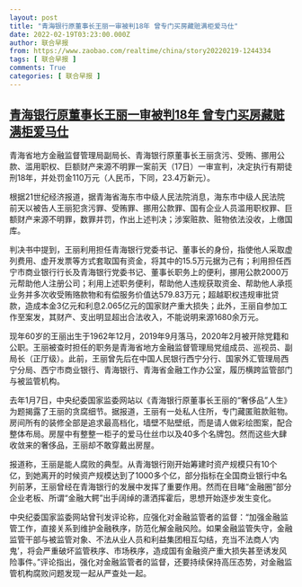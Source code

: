 ```yaml
---
layout: post
title: "青海银行原董事长王丽一审被判18年 曾专门买房藏赃满柜爱马仕"
date: 2022-02-19T03:23:00.000Z
author: 联合早报
from: https://www.zaobao.com/realtime/china/story20220219-1244334
tags: [ 联合早报 ]
comments: True
categories: [ 联合早报 ]
---
```

<!--1645240980000-->
[青海银行原董事长王丽一审被判18年 曾专门买房藏赃满柜爱马仕](https://www.zaobao.com/realtime/china/story20220219-1244334)
------

<div>
<p>青海省地方金融监督管理局副局长、青海银行原董事长王丽贪污、受贿、挪用公款、滥用职权、巨额财产来源不明罪一案前天（17日）一审宣判，决定执行有期徒刑18年，并处罚金110万元（人民币，下同，23.4万新元）。</p><p>根据21世纪经济报道，据青海省海东市中级人民法院消息，海东市中级人民法院前天以被告人王丽犯贪污罪、受贿罪、挪用公款罪、国有企业人员滥用职权罪、巨额财产来源不明罪，数罪并罚，作出上述判决；涉案赃款、赃物依法没收，上缴国库。</p><p>判决书中提到，王丽利用担任青海银行党委书记、董事长的身份，指使他人采取虚列费用、虚开发票等方式套取国有资金，将其中的15.5万元据为己有；利用担任西宁市商业银行行长及青海银行党委书记、董事长职务上的便利，挪用公款2000万元帮助他人注册公司；利用上述职务便利，帮助他人违规获取资金、帮助他人承揽业务并多次收受贿赂款物和有偿服务价值达579.83万元；超越职权违规审批贷款，造成本金3亿元和利息2.065亿元的国家财产重大损失；此外，王丽自参加工作至案发，其财产、支出明显超出合法收入，不能说明来源1680余万元。</p><section id="imu"><div id="dfp-ad-imu1">        </div></section><p>现年60岁的王丽出生于1962年12月，2019年9月落马，2020年2月被开除党籍和公职。王丽被查时担任的职务是青海省地方金融监督管理局党组成员、巡视员、副局长（正厅级）。此前，王丽曾先后在中国人民银行西宁分行、国家外汇管理局西宁分局、西宁市商业银行、青海银行、青海省金融工作办公室，履历横跨监管部门与被监管机构。</p><p>去年1月7日，中央纪委国家监委网站以《青海银行原董事长王丽的“奢侈品”人生》为题揭露了王丽的贪腐细节。据报道，王丽有一处私人住所，专门藏匿赃款赃物。房间所有的装修全部是追求最高档化，墙壁不贴壁纸，而是请人做彩绘图案，配合整体布局。房屋中有整整一柜子的爱马仕丝巾以及40多个名牌包。然而这些大肆收敛来的奢侈品，王丽却不敢穿戴出房屋。</p><p>报道称，王丽是能人腐败的典型。从青海银行刚开始筹建时资产规模只有10个亿，到她离开的时候资产规模达到了1000多个亿，部分指标在全国商业银行中名列前茅，王丽曾经在青海银行的发展中发挥了重要作用。然而在目睹“金融圈”部分企业老板、所谓“金融大鳄”出手阔绰的潇洒挥霍后，思想开始逐步发生变化。</p><div id="innity-in-post"></div><div id="dfp-ad-midarticlespecial">        </div><p>中央纪委国家监委网站曾刊发评论称，应强化对金融监管者的监督：“加强金融监管工作，直接关系到维护金融秩序，防范化解金融风险。如果金融监管失守，金融监管干部与被监管对象、不法从业人员和利益集团相互勾结，充当不法商人‘内鬼’，将会严重破坏监管秩序、市场秩序，造成国有金融资产重大损失甚至诱发风险事件。”评论指出，强化对金融监管者的监督，还要持续保持高压态势，对金融监管机构腐败问题发现一起从严查处一起。<br>&nbsp;</p>      <div class="cx_paywall_placeholder" id="sph_cdp_40"></div>
</div>

